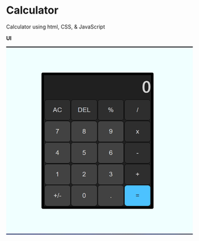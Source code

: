# Calculator
Calculator using html, CSS, &amp; JavaScript 

**UI**

![ui](https://github.com/yash88600/Calculator/blob/main/Ui.png)
